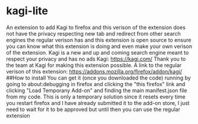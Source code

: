 # kagi-lite
An extension to add Kagi to firefox and this verison of the extension does not have the privacy respecting new tab and redirect from other search engines the regular verison has and this extension is open source to ensure you can know what this extension is doing and even make your own verison of the extension. Kagi is a new and up and coming search engine meant to respect your privacy and has no ads Kagi: https://kagi.com/ Thank you to the team at Kagi for making this extension possible.
A link to the regular verison of this extension: https://addons.mozilla.org/firefox/addon/kagi/
##How to install 
You can get it (once you downloaded the code) running by going to about:debugging in firefox and clicking the "this firefox" link and clicking "Load Temporany Add-on" and finding the main manifest.json file from my code. This is only a temporary solution since it resets every time you restart firefox and I have already submitted it to the add-on store, I just need to wait for it to be approved but until then you can use the regular extension
